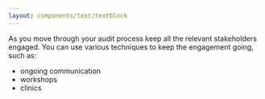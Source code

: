 ```yaml
---
layout: components/text/textblock
---
```


As you move through your audit process keep all the relevant stakeholders engaged. You can use various techniques to keep the engagement going, such as:

- ongoing communication
- workshops
- clinics
